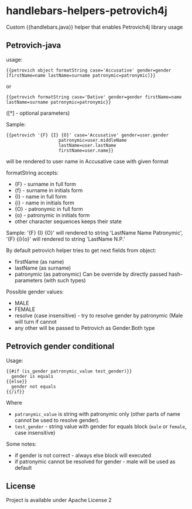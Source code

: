 # handlebars-helpers-petrovich4j
Custom {{handlebars.java}} helper that enables Petrovich4j library usage 

## Petrovich-java
usage:
```
{{petrovich object formatString case='Accusative' gender=gender [firstName=name lastName=surname patronymic=patronymic]}}
```
or
```
{{petrovich formatString case='Dative' gender=gender firstName=name lastName=surname patronymic=patronymic}}
```
([*] - optional parameters)

Sample:
```
{{petrovich '{F} {I} {O}' case='Accusative' gender=user.gender
                    patronymic=user.middleName
                    lastName=user.lastName
                    firstName=user.name}}
```
will be rendered to user name in Accusative case with given format 

formatString accepts:
 - {F} - surname in full form
 - {f} - surname in initials form
 - {I} - name in full form
 - {i} - name in initials form
 - {O} - patronymic in full form
 - {o} - patronymic in initials form
 - other character sequences keeps their state

Sample: '{F} {I} {O}' will rendered to string 'LastName Name Patronymic',
'{F}&nbsp;{i}{o}' will rendered to string 'LastName&nbsp;N.P.'

By default petrovich helper tries to get next fields from object:
 - firstName (as name)
 - lastName (as surname)
 - patronymic (as patronymic)
Can be override by directly passed hash-parameters (with such types) 
 
Possible gender values:
 - MALE
 - FEMALE
 - resolve (case insensitive) - try to resolve gender by patronymic (Male will turn if cannot 
 - any other will be passed to Petrovich as Gender.Both type

## Petrovich gender conditional
Usage:
```
{{#if (is_gender patronymic_value test_gender)}}
  gender is equals
{{else}}
  gender not equals
{{/if}}
```

Where
- `patranymic_value` is string with patronymic only (other parts of name cannot be used to resolve gender).
- `test_gender` - string value with gender for equals block (`male` or `female`, case insensitive)

Some notes:
- if gender is not correct - always else block will executed
- if patronymic cannot be resolved for gender - male will be used as default

## License
Project is available under Apache License 2
